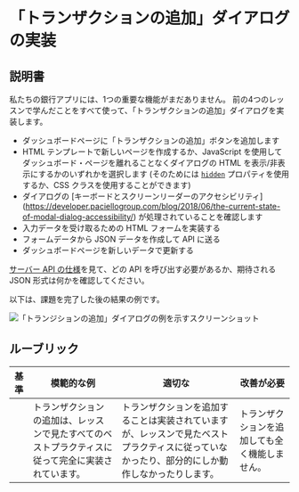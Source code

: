 # 「トランザクションの追加」ダイアログの実装

## 説明書

私たちの銀行アプリには、1つの重要な機能がまだありません。
前の4つのレッスンで学んだことをすべて使って、「トランザクションの追加」ダイアログを実装します。

- ダッシュボードページに「トランザクションの追加」ボタンを追加します
- HTML テンプレートで新しいページを作成するか、JavaScript を使用してダッシュボード・ページを離れることなくダイアログの HTML を表示/非表示にするかのいずれかを選択します (そのためには [`hidden`](https://developer.mozilla.org/ja/docs/Web/HTML/Global_attributes/hidden) プロパティを使用するか、CSS クラスを使用することができます)
- ダイアログの [キーボードとスクリーンリーダーのアクセシビリティ] (https://developer.paciellogroup.com/blog/2018/06/the-current-state-of-modal-dialog-accessibility/) が処理されていることを確認します
- 入力データを受け取るための HTML フォームを実装する
- フォームデータから JSON データを作成して API に送る
- ダッシュボードページを新しいデータで更新する

[サーバー API の仕様](./.../.../api/translations/README.ja.md)を見て、どの API を呼び出す必要があるか、期待される JSON 形式は何かを確認してください。

以下は、課題を完了した後の結果の例です。

![「トランジションの追加」ダイアログの例を示すスクリーンショット](../../images/dialog.png)

## ルーブリック

| 基準 | 模範的な例                                                                                        | 適切な                                                                                                                | 改善が必要                           |
| -------- | ------------------------------------------------------------------------------------------------ | ----------------------------------------------------------------------------------------------------------------------- | --------------------------------------------|
|          | トランザクションの追加は、レッスンで見たすべてのベストプラクティスに従って完全に実装されています。 | トランザクションを追加することは実装されていますが、レッスンで見たベストプラクティスに従っていなかったり、部分的にしか動作しなかったりします。 | トランザクションを追加しても全く機能しません。 |
